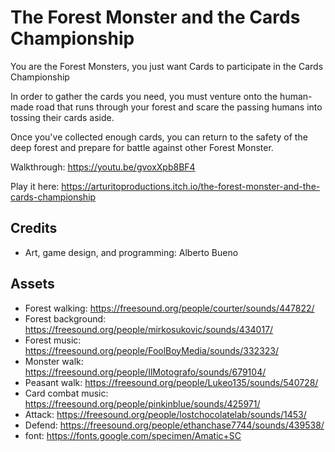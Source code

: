 # The Forest Monster and the Cards Championship

You are the Forest Monsters, you just want Cards to participate in the Cards Championship

In order to gather the cards you need, you must venture onto the human-made road that runs through your forest and scare the passing humans into tossing their cards aside.

Once you've collected enough cards, you can return to the safety of the deep forest and prepare for battle against other Forest Monster.


Walkthrough: https://youtu.be/gvoxXpb8BF4

Play it here: https://arturitoproductions.itch.io/the-forest-monster-and-the-cards-championship

## Credits

- Art, game design, and programming: Alberto Bueno


## Assets

- Forest walking: https://freesound.org/people/courter/sounds/447822/
- Forest background: https://freesound.org/people/mirkosukovic/sounds/434017/
- Forest music: https://freesound.org/people/FoolBoyMedia/sounds/332323/
- Monster walk: https://freesound.org/people/IlMotografo/sounds/679104/
- Peasant walk: https://freesound.org/people/Lukeo135/sounds/540728/
- Card combat music: https://freesound.org/people/pinkinblue/sounds/425971/
- Attack: https://freesound.org/people/lostchocolatelab/sounds/1453/
- Defend: https://freesound.org/people/ethanchase7744/sounds/439538/
- font: https://fonts.google.com/specimen/Amatic+SC
